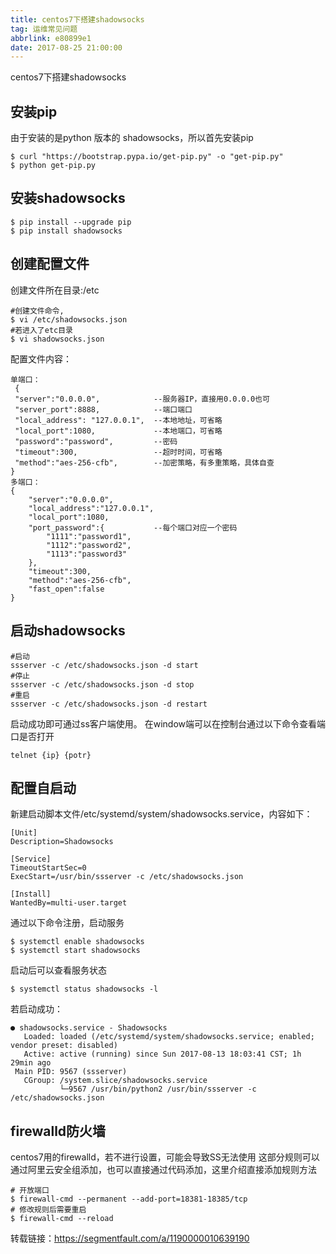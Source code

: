 ```yaml
---
title: centos7下搭建shadowsocks
tag: 运维常见问题
abbrlink: e80899e1
date: 2017-08-25 21:00:00
---
```


centos7下搭建shadowsocks

<!--more-->

## 安装pip

由于安装的是python 版本的 shadowsocks，所以首先安装pip

```
$ curl "https://bootstrap.pypa.io/get-pip.py" -o "get-pip.py"
$ python get-pip.py
```

## 安装shadowsocks

```
$ pip install --upgrade pip
$ pip install shadowsocks
```

## 创建配置文件

创建文件所在目录:/etc

```
#创建文件命令,
$ vi /etc/shadowsocks.json
#若进入了etc目录
$ vi shadowsocks.json
```

配置文件内容：

```
单端口：
 {
 "server":"0.0.0.0",            --服务器IP，直接用0.0.0.0也可
 "server_port":8888,            --端口端口
 "local_address": "127.0.0.1",  --本地地址，可省略
 "local_port":1080,             --本地端口，可省略
 "password":"password",         --密码
 "timeout":300,                 --超时时间，可省略
 "method":"aes-256-cfb",        --加密策略，有多重策略，具体自查
}
多端口：
{
    "server":"0.0.0.0",
    "local_address":"127.0.0.1",
    "local_port":1080,
    "port_password":{           --每个端口对应一个密码
        "1111":"password1",
        "1112":"password2",
        "1113":"password3"
    },
    "timeout":300,
    "method":"aes-256-cfb",
    "fast_open":false
}
```

## 启动shadowsocks

```
#启动
ssserver -c /etc/shadowsocks.json -d start
#停止
ssserver -c /etc/shadowsocks.json -d stop
#重启
ssserver -c /etc/shadowsocks.json -d restart
```

启动成功即可通过ss客户端使用。
在window端可以在控制台通过以下命令查看端口是否打开

```
telnet {ip} {potr}
```

## 配置自启动

新建启动脚本文件/etc/systemd/system/shadowsocks.service，内容如下：

```
[Unit]
Description=Shadowsocks

[Service]
TimeoutStartSec=0
ExecStart=/usr/bin/ssserver -c /etc/shadowsocks.json

[Install]
WantedBy=multi-user.target
```

通过以下命令注册，启动服务

```
$ systemctl enable shadowsocks
$ systemctl start shadowsocks
```

启动后可以查看服务状态

```
$ systemctl status shadowsocks -l
```

若启动成功：

```
● shadowsocks.service - Shadowsocks
   Loaded: loaded (/etc/systemd/system/shadowsocks.service; enabled; vendor preset: disabled)
   Active: active (running) since Sun 2017-08-13 18:03:41 CST; 1h 29min ago
 Main PID: 9567 (ssserver)
   CGroup: /system.slice/shadowsocks.service
           └─9567 /usr/bin/python2 /usr/bin/ssserver -c /etc/shadowsocks.json
```

## firewalld防火墙

centos7用的firewalld，若不进行设置，可能会导致SS无法使用
这部分规则可以通过阿里云安全组添加，也可以直接通过代码添加，这里介绍直接添加规则方法

```
# 开放端口
$ firewall-cmd --permanent --add-port=18381-18385/tcp 
# 修改规则后需要重启
$ firewall-cmd --reload 
```

转载链接：https://segmentfault.com/a/1190000010639190